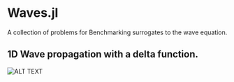 # Waves.jl 

A collection of problems for Benchmarking surrogates to the wave equation.

## 1D Wave propagation with a delta function. 

![ALT TEXT](https://github.com/dynamic-queries/Waves.jl/blob/main/examples/delta.gif)
